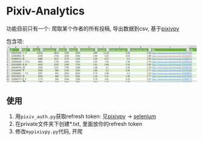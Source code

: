 # Pixiv-Analytics

功能目前只有一个: 爬取某个作者的所有投稿, 导出数据到csv, 基于[pixivpy](https://github.com/upbit/pixivpy)

包含项:
![img_1.png](img_1.png)

## 使用


1. 用`pixiv_auth.py`获取refresh token: 见[pixivpy](https://github.com/upbit/pixivpy) →  [selenium](https://gist.github.com/upbit/6edda27cb1644e94183291109b8a5fde)
2. 在private文件夹下创建*.txt, 里面放你的refresh token
3. 修改`mypixivpy.py`代码, 开爬